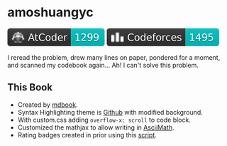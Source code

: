 # amoshuangyc

[![](./assets/atcoder_badge.svg)](https://atcoder.jp/users/amoshuangyc)
[![](./assets/codeforces_badge.svg)](https://codeforces.com/profile/amoshuangyc)

I reread the problem, drew many lines on paper, pondered for a moment, and scanned my codebook again... Ah! I can't solve this problem.

## This Book

* Created by [mdbook](https://github.com/rust-lang/mdBook).
* Syntax Highlighting theme is [Github](https://github.com/highlightjs/highlight.js/blob/main/src/styles/github.css) with modified background.
* With custom.css adding `overflow-x: scroll` to code block.
* Customized the mathjax to allow writing in [AsciiMath](https://asciimath.org/).
* Rating badges created in prior using this [script](https://github.com/amoshyc/cp-codebook/blob/main/create_images.py).